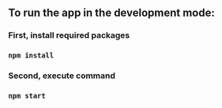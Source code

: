 ## To run the app in the development mode:
### First, install required packages
### `npm install`

### Second, execute command
### `npm start`